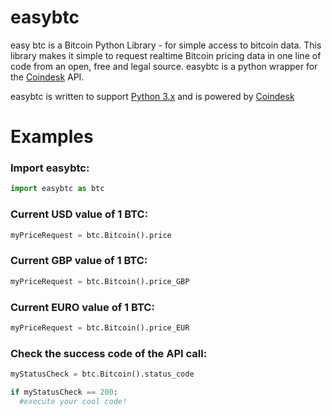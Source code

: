# easybtc
easy btc is a Bitcoin Python Library - for simple access to bitcoin data. This library makes it simple to request realtime Bitcoin pricing data in one line of code from an open, free and legal source.  easybtc is a python wrapper for the [Coindesk](https://www.coindesk.com/price/bitcoin) API.

easybtc is written to support [Python 3.x](https://www.python.org/download/releases/3.0/) and is powered by [Coindesk](https://www.coindesk.com/price/bitcoin)

# Examples

### Import easybtc:
```python
import easybtc as btc
```

### Current USD value of 1 BTC:
```python
myPriceRequest = btc.Bitcoin().price
```

### Current GBP value of 1 BTC:
```python
myPriceRequest = btc.Bitcoin().price_GBP
```

### Current EURO value of 1 BTC:
```python
myPriceRequest = btc.Bitcoin().price_EUR
```


### Check the success code of the API call:
```python
myStatusCheck = btc.Bitcoin().status_code
```

```python
if myStatusCheck == 200:
  #execute your cool code!

```
